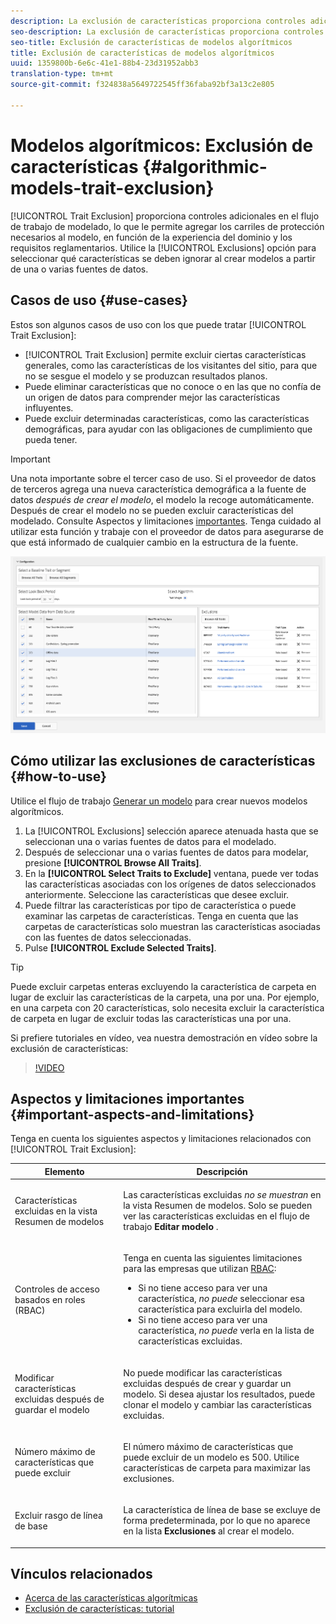 ```yaml
---
description: La exclusión de características proporciona controles adicionales en el flujo de trabajo de modelado, lo que le permite agregar los carriles de protección necesarios al modelo, en función de la experiencia del dominio y los requisitos normativos. Utilice la opción Exclusiones para seleccionar qué características se deben ignorar al crear modelos a partir de una o varias fuentes de datos.
seo-description: La exclusión de características proporciona controles adicionales en el flujo de trabajo de modelado, lo que le permite agregar los carriles de protección necesarios al modelo, en función de la experiencia del dominio y los requisitos normativos. Utilice la opción Exclusiones para seleccionar qué características se deben ignorar al crear modelos a partir de una o varias fuentes de datos.
seo-title: Exclusión de características de modelos algorítmicos
title: Exclusión de características de modelos algorítmicos
uuid: 1359800b-6e6c-41e1-88b4-23d31952abb3
translation-type: tm+mt
source-git-commit: f324838a5649722545ff36faba92bf3a13c2e805

---
```



# Modelos algorítmicos: Exclusión de características {#algorithmic-models-trait-exclusion}

[!UICONTROL Trait Exclusion] proporciona controles adicionales en el flujo de trabajo de modelado, lo que le permite agregar los carriles de protección necesarios al modelo, en función de la experiencia del dominio y los requisitos reglamentarios. Utilice la [!UICONTROL Exclusions] opción para seleccionar qué características se deben ignorar al crear modelos a partir de una o varias fuentes de datos.

## Casos de uso {#use-cases}

Estos son algunos casos de uso con los que puede tratar [!UICONTROL Trait Exclusion]:

* [!UICONTROL Trait Exclusion] permite excluir ciertas características generales, como las características de los visitantes del sitio, para que no se sesgue el modelo y se produzcan resultados planos.
* Puede eliminar características que no conoce o en las que no confía de un origen de datos para comprender mejor las características influyentes.
* Puede excluir determinadas características, como las características demográficas, para ayudar con las obligaciones de cumplimiento que pueda tener.

>[!IMPORTANT]
>
>Una nota importante sobre el tercer caso de uso. Si el proveedor de datos de terceros agrega una nueva característica demográfica a la fuente de datos *después de crear el modelo*, el modelo la recoge automáticamente. Después de crear el modelo no se pueden excluir características del modelado. Consulte Aspectos y limitaciones [importantes](../../features/algorithmic-models/trait-exclusion-algo-models.md#important-aspects-and-limitations). Tenga cuidado al utilizar esta función y trabaje con el proveedor de datos para asegurarse de que está informado de cualquier cambio en la estructura de la fuente.

![](assets/lam_exclude_traits.png)

## Cómo utilizar las exclusiones de características {#how-to-use}

Utilice el flujo de trabajo [Generar un modelo](../../features/algorithmic-models/create-model.md#build-model) para crear nuevos modelos algorítmicos.

1. La [!UICONTROL Exclusions] selección aparece atenuada hasta que se seleccionan una o varias fuentes de datos para el modelado.
2. Después de seleccionar una o varias fuentes de datos para modelar, presione **[!UICONTROL Browse All Traits]**.
3. En la **[!UICONTROL Select Traits to Exclude]** ventana, puede ver todas las características asociadas con los orígenes de datos seleccionados anteriormente. Seleccione las características que desee excluir.
4. Puede filtrar las características por tipo de característica o puede examinar las carpetas de características. Tenga en cuenta que las carpetas de características solo muestran las características asociadas con las fuentes de datos seleccionadas.
5. Pulse **[!UICONTROL Exclude Selected Traits]**.

>[!TIP]
>
>Puede excluir carpetas enteras excluyendo la característica de carpeta en lugar de excluir las características de la carpeta, una por una. Por ejemplo, en una carpeta con 20 características, solo necesita excluir la característica de carpeta en lugar de excluir todas las características una por una.

Si prefiere tutoriales en vídeo, vea nuestra demostración en vídeo sobre la exclusión de características:

>[!VIDEO](https://video.tv.adobe.com/v/25569/?quality=12&captions=spa)

## Aspectos y limitaciones importantes {#important-aspects-and-limitations}

Tenga en cuenta los siguientes aspectos y limitaciones relacionados con [!UICONTROL Trait Exclusion]:

<table id="table_BA5C3545BC9E4717BD567B00C803AA53"> 
 <thead> 
  <tr> 
   <th colname="col1" class="entry"> Elemento </th> 
   <th colname="col2" class="entry"> Descripción </th>
  </tr> 
 </thead>
 <tbody> 
  <tr> 
   <td colname="col1"> <p>Características excluidas en la vista Resumen de modelos </p> </td>
   <td colname="col2"> <p>Las características excluidas <i>no se muestran</i> en la vista Resumen de modelos. Solo se pueden ver las características excluidas en el flujo de trabajo <b><span class="uicontrol"> Editar modelo</span></b> . </p> </td>
  </tr> 
  <tr> 
   <td colname="col1"> <p>Controles de acceso basados en roles (RBAC) </p> </td>
   <td colname="col2"> <p>Tenga en cuenta las siguientes limitaciones para las empresas que utilizan <a href="../../features/administration/administration-overview.md#administration"> RBAC</a>: </p> <p>
     <ul id="ul_38A4056C235B428C822EA4A353893786"> 
      <li id="li_2624FB35581F4807B8530910D63FFDBF">Si no tiene acceso para ver una característica, <i>no puede</i> seleccionar esa característica para excluirla del modelo. </li>
      <li id="li_3FD7A12AAAA8462EA84A760C05F20379">Si no tiene acceso para ver una característica, <i>no puede</i> verla en la lista de características excluidas. </li>
     </ul> </p> </td>
  </tr> 
  <tr> 
   <td colname="col1"> <p>Modificar características excluidas después de guardar el modelo </p> </td>
   <td colname="col2"> <p>No puede modificar las características excluidas después de crear y guardar un modelo. Si desea ajustar los resultados, puede clonar el modelo y cambiar las características excluidas. </p> </td>
  </tr> 
  <tr> 
   <td colname="col1"> <p>Número máximo de características que puede excluir </p> </td>
   <td colname="col2"> <p>El número máximo de características que puede excluir de un modelo es 500. Utilice características de carpeta para maximizar las exclusiones. </p> </td>
  </tr> 
  <tr> 
   <td colname="col1"> <p>Excluir rasgo de línea de base </p> </td>
   <td colname="col2"> <p>La característica de línea de base se excluye de forma predeterminada, por lo que no aparece en la lista <b><span class="uicontrol"> Exclusiones</span></b> al crear el modelo. </p> </td>
  </tr>
 </tbody>
</table>

## Vínculos relacionados

* [Acerca de las características algorítmicas](/help/using/features/algorithmic-models/understanding-models.md)
* [Exclusión de características: tutorial](https://helpx.adobe.com/audience-manager/kt/using/excluding-traits-look-alike-model-feature-video-use.html)